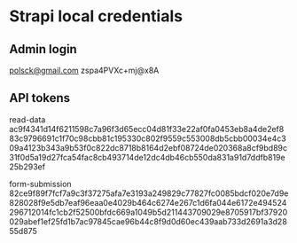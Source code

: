 # Strapi local credentials

## Admin login

polsck@gmail.com zspa4PVXc+mj@x8A

## API tokens

read-data
ac9f4341d14f6211598c7a96f3d65ecc04d81f33e22af0fa0453eb8a4de2ef883c9796691c1f70c98cbb81c195330c802f9559c553008db5cbb00034e4c309a4123b343a9b53f0c822dc8718b8164d2ebf08724de020368a8cf9bd89c31f0d5a19d27fca54fac8cb493714de12dc4db46cb550da831a91d7ddfb819e25b293ef

form-submission
82ce9f89f7fcf7a9c3f37275afa7e3193a249829c77827fc0085bdcf020e7d9e828028f9e5db7eaf96eaa0e4029b464c6274e267c1d6fa044e6172e494524296712014fc1cb2f52500bfdc669a1049b5d211443709029e8705917bf37920029abef1ef25fd1b7ac97845cae96b44c8f9d0d60ec439aab733d2691a3d2855d875
